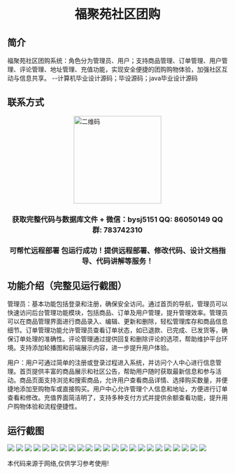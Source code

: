 <p><h1 align="center">福聚苑社区团购</h1></p>

## 简介
福聚苑社区团购系统：角色分为管理员、用户；支持商品管理、订单管理、用户管理、评论管理、地址管理、充值功能，实现安全便捷的团购购物体验，加强社区互动与信息共享。    --计算机毕业设计源码；毕设源码；java毕业设计源码


## 联系方式
<img src="https://bs-1329754181.cos.ap-shanghai.myqcloud.com/wx.jpg" alt="二维码" style="display: block; margin: 0 auto;" width="200px">
<p><h3 align="center">获取完整代码与数据库文件 + 微信：bysj5151 QQ: 86050149 QQ群: 783742310</h3></p>
<p><h3 align="center">可帮忙远程部署 包运行成功！提供远程部署、修改代码、设计文档指导、代码讲解等服务！</h3></p>

## 功能介绍（完整见运行截图）
管理员：基本功能包括登录和注册，确保安全访问。通过首页的导航，管理员可以快速访问后台管理功能模块，包括商品、订单及用户管理，提升管理效率。管理员可以在商品管理界面进行商品录入、编辑、更新和删除，轻松管理库存和商品信息细节。订单管理功能允许管理员查看订单状态，如已退款、已完成、已发货等，确保订单处理的准确性。评论管理通过提供回复和删除评论的选项，帮助维护平台环境。支持添加轮播图和前端展示内容，进一步提升用户体验。

用户：用户可通过简单的注册或登录过程进入系统，并访问个人中心进行信息管理。首页提供丰富的商品展示和社区公告，帮助用户随时获取最新信息和参与活动。商品页面支持浏览和搜索商品，允许用户查看商品详情、选择购买数量，并便捷地添加至购物车或直接购买。用户中心允许管理个人信息和地址，方便进行订单查看和修改。充值界面简洁明了，支持多种支付方式并提供余额查看功能，提升用户购物体验和流程便捷性。


## 运行截图
![](https://bs-1329754181.cos.ap-shanghai.myqcloud.com/spring/FuJuYuanCommunityGroupBuy/img/001.jpg)
![](https://bs-1329754181.cos.ap-shanghai.myqcloud.com/spring/FuJuYuanCommunityGroupBuy/img/002.jpg)
![](https://bs-1329754181.cos.ap-shanghai.myqcloud.com/spring/FuJuYuanCommunityGroupBuy/img/003.jpg)
![](https://bs-1329754181.cos.ap-shanghai.myqcloud.com/spring/FuJuYuanCommunityGroupBuy/img/004.jpg)
![](https://bs-1329754181.cos.ap-shanghai.myqcloud.com/spring/FuJuYuanCommunityGroupBuy/img/005.jpg)
![](https://bs-1329754181.cos.ap-shanghai.myqcloud.com/spring/FuJuYuanCommunityGroupBuy/img/006.jpg)
![](https://bs-1329754181.cos.ap-shanghai.myqcloud.com/spring/FuJuYuanCommunityGroupBuy/img/007.jpg)
![](https://bs-1329754181.cos.ap-shanghai.myqcloud.com/spring/FuJuYuanCommunityGroupBuy/img/008.jpg)
![](https://bs-1329754181.cos.ap-shanghai.myqcloud.com/spring/FuJuYuanCommunityGroupBuy/img/009.jpg)
![](https://bs-1329754181.cos.ap-shanghai.myqcloud.com/spring/FuJuYuanCommunityGroupBuy/img/010.jpg)
![](https://bs-1329754181.cos.ap-shanghai.myqcloud.com/spring/FuJuYuanCommunityGroupBuy/img/011.jpg)
![](https://bs-1329754181.cos.ap-shanghai.myqcloud.com/spring/FuJuYuanCommunityGroupBuy/img/012.jpg)
![](https://bs-1329754181.cos.ap-shanghai.myqcloud.com/spring/FuJuYuanCommunityGroupBuy/img/013.jpg)
![](https://bs-1329754181.cos.ap-shanghai.myqcloud.com/spring/FuJuYuanCommunityGroupBuy/img/014.jpg)
![](https://bs-1329754181.cos.ap-shanghai.myqcloud.com/spring/FuJuYuanCommunityGroupBuy/img/015.jpg)
![](https://bs-1329754181.cos.ap-shanghai.myqcloud.com/spring/FuJuYuanCommunityGroupBuy/img/016.jpg)
![](https://bs-1329754181.cos.ap-shanghai.myqcloud.com/spring/FuJuYuanCommunityGroupBuy/img/017.jpg)
![](https://bs-1329754181.cos.ap-shanghai.myqcloud.com/spring/FuJuYuanCommunityGroupBuy/img/018.jpg)
![](https://bs-1329754181.cos.ap-shanghai.myqcloud.com/spring/FuJuYuanCommunityGroupBuy/img/019.jpg)
![](https://bs-1329754181.cos.ap-shanghai.myqcloud.com/spring/FuJuYuanCommunityGroupBuy/img/020.jpg)
![](https://bs-1329754181.cos.ap-shanghai.myqcloud.com/spring/FuJuYuanCommunityGroupBuy/img/021.jpg)
![](https://bs-1329754181.cos.ap-shanghai.myqcloud.com/spring/FuJuYuanCommunityGroupBuy/img/022.jpg)
![](https://bs-1329754181.cos.ap-shanghai.myqcloud.com/spring/FuJuYuanCommunityGroupBuy/img/023.jpg)

<p>本代码来源于网络,仅供学习参考使用!</p>
